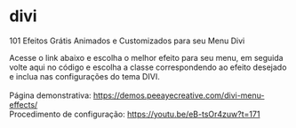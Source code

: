 # divi
101 Efeitos Grátis Animados e Customizados para seu Menu Divi

Acesse o link abaixo e escolha o melhor efeito para seu menu, em seguida volte aqui no código e escolha a classe correspondendo ao efeito desejado e inclua nas configurações do tema DIVI. 
<br>
<br>
Página demonstrativa: https://demos.peeayecreative.com/divi-menu-effects/ 
<br>
Procedimento de configuração: https://youtu.be/eB-tsOr4zuw?t=171
